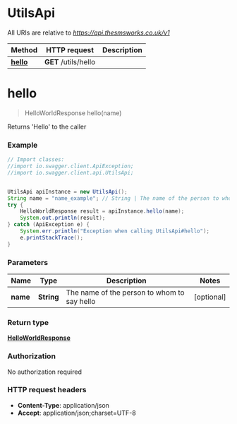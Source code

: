 # UtilsApi

All URIs are relative to *https://api.thesmsworks.co.uk/v1*

Method | HTTP request | Description
------------- | ------------- | -------------
[**hello**](UtilsApi.md#hello) | **GET** /utils/hello | 


<a name="hello"></a>
# **hello**
> HelloWorldResponse hello(name)



Returns &#39;Hello&#39; to the caller

### Example
```java
// Import classes:
//import io.swagger.client.ApiException;
//import io.swagger.client.api.UtilsApi;


UtilsApi apiInstance = new UtilsApi();
String name = "name_example"; // String | The name of the person to whom to say hello
try {
    HelloWorldResponse result = apiInstance.hello(name);
    System.out.println(result);
} catch (ApiException e) {
    System.err.println("Exception when calling UtilsApi#hello");
    e.printStackTrace();
}
```

### Parameters

Name | Type | Description  | Notes
------------- | ------------- | ------------- | -------------
 **name** | **String**| The name of the person to whom to say hello | [optional]

### Return type

[**HelloWorldResponse**](HelloWorldResponse.md)

### Authorization

No authorization required

### HTTP request headers

 - **Content-Type**: application/json
 - **Accept**: application/json;charset=UTF-8

